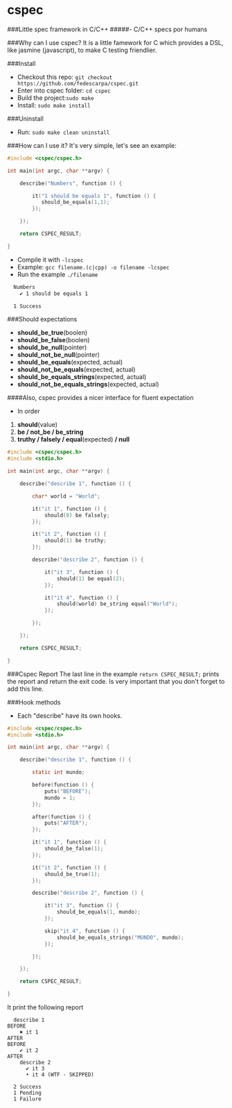 cspec
=====
###Little spec framework in C/C++
#####- C/C++ specs por humans

###Why can I use cspec?
It is a little famework for C which provides a DSL, like jasmine (javascript), to make C testing friendlier.

###Install
* Checkout this repo: `git checkout https://github.com/fedescarpa/cspec.git`
* Enter into cspec folder: `cd cspec`
* Build the project:`sudo make`
* Install: `sudo make install`

###Uninstall
* Run: `sudo make clean uninstall`

###How can I use it?
It's very simple, let's see an example:

```c
#include <cspec/cspec.h>

int main(int argc, char **argv) {

    describe("Numbers", function () {

        it("1 should be equals 1", function () {
           should_be_equals(1,1);
        });

    });

    return CSPEC_RESULT;

}
```
* Compile it with `-lcspec`
* Example: `gcc filename.(c|cpp) -o filename -lcspec`
* Run the example `./filename`

```bash
  Numbers
    ✔ 1 should be equals 1

  1 Success
```
###Should expectations
* **should_be_true**(boolen)
* **should_be_false**(boolen)
* **should_be_null**(pointer)
* **should_not_be_null**(pointer)
* **should_be_equals**(expected, actual)
* **should_not_be_equals**(expected, actual)
* **should_be_equals_strings**(expected, actual)
* **should_not_be_equals_strings**(expected, actual)

####Also, cspec provides a nicer interface for fluent expectation
* In order
 1. **should**(value)
 2. **be / not_be / be_string**
 3. **truthy / falsely / equal**(expected) **/ null**

```c
#include <cspec/cspec.h>
#include <stdio.h>

int main(int argc, char **argv) {

    describe("describe 1", function () {

        char* world = "World";

        it("it 1", function () {
            should(0) be falsely;
        });

        it("it 2", function () {
            should(1) be truthy;
        });

        describe("describe 2", function () {

            it("it 3", function () {
                should(1) be equal(2);
            });

            it("it 4", function () {
                should(world) be_string equal("World");
            });

        });

    });

    return CSPEC_RESULT;

}
```
###Cspec Report
The last line in the example `return CSPEC_RESULT;` prints the report and return the exit code. Is very important that you don't forget to add this line.

###Hook methods
* Each "describe" have its own hooks.

```c
#include <cspec/cspec.h>
#include <stdio.h>

int main(int argc, char **argv) {

    describe("describe 1", function () {

        static int mundo;

        before(function () {
            puts("BEFORE");
            mundo = 1;
        });

        after(function () {
            puts("AFTER");
        });

        it("it 1", function () {
            should_be_false(1);
        });

        it("it 2", function () {
            should_be_true(1);
        });

        describe("describe 2", function () {

            it("it 3", function () {
                should_be_equals(1, mundo);
            });

            skip("it 4", function () {
                should_be_equals_strings("MUNDO", mundo);
            });

        });

    });

    return CSPEC_RESULT;

}
```
It print the following report

```
  describe 1
BEFORE
    ✖ it 1
AFTER
BEFORE
    ✔ it 2
AFTER
    describe 2
      ✔ it 3
      • it 4 (WTF - SKIPPED)

  2 Success
  1 Pending
  1 Failure
```
